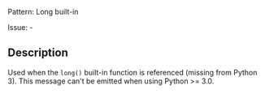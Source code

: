 Pattern: Long built-in

Issue: -

## Description

Used when the `long()` built-in function is referenced (missing from Python 3). This message can't be emitted when using Python >= 3.0.